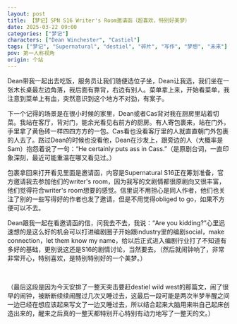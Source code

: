 ```yaml
---
layout: post
title: 【梦记】SPN S16 Writer's Room邀请函（超喜欢，特别好美梦）
date: 2025-03-22 09:00
categories: ["梦记"]
characters: ["Dean Winchester", "Castiel"]
tags: ["梦记", "Supernatural", "destiel", "碎片", "写作", "梦想", "未来"]
pov: 第一人称视角
origin: 个站
---
```


Dean带我一起出去吃饭，服务员让我们随便选位子坐，Dean让我选，我们坐在一张木长桌最左边角落，我后面有靠背，右边有别人。菜单拿上来，开始看菜单，我注意到菜单上有血，突然意识到这个地方不对劲，有案子。

下一个记得的场景是在很小时候的家里，Dean或者Cas背对我在厨房里站着切菜。我站在客厅，背对门，能余光看见右前方的厨房。有人寄包裹来，站在门外，手里拿了黄色砖一样四四方方的一包。Cas看也没看客厅里的人就直直朝门外包裹的人去了。路过Dean的时候也没看他，Dean在沙发上，跟旁边的人（大概率是Sam）抱怨着说了一句：“He certainly puts ass in Cass.”（是原剧台词，一直印象深刻，最近可能重温在哪又看见过。）

包裹拿回来打开看见里面是邀请函，内容是Supernatural S16正在筹划准备，官方邀请我去参加他们的writer's room，因为我写的文剧情都很原剧向又很丰富，他们觉得符合writer's room想要的感觉。信里说不用担心是同人作者，他们也关注了别的一些写得好的作者也发了邀请，但是不用觉得obliged to go，如果不方便可以不去。

Dean跟我一起在看邀请函的信，问我去不去，我说：“Are you kidding?”心里迅速想的是这么好的机会可以打进编剧圈子开始跟industry里的编剧social，make connection，let them know my name，给以后正式进入编剧行业打了不知道有多好的基础，更别说这还是S16的剧情讨论，当然要去。（然后就闹钟响了，非常非常开心，特别喜欢，是特别特别好的一个美梦。）

<br>

（最后这段是因为今天安排了一整天突击要赶destiel wild west的那篇文，闹了很早的闹钟，被断断续续闹醒过几次又睡过去，这最后一段可能是两次半梦半醒之间一边已经在想应该起来写文了一边又睡过去，所以结合起来大脑用来哄自己起床创造出来的，醒来之后真的一整天都特别开心特别有动力地写了一整天的文。）
